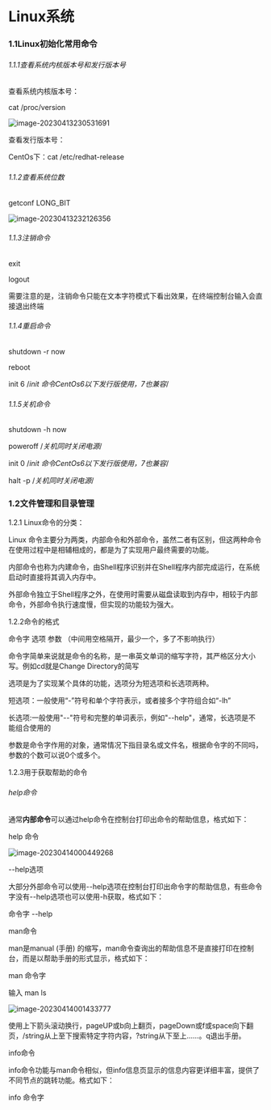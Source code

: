# Linux系统

### 1.1Linux初始化常用命令

###### 1.1.1查看系统内核版本号和发行版本号

查看系统内核版本号：

cat   /proc/version

![image-20230413230531691](D:\Git\git-space\linux学习\imgs\image-20230413230531691.png)

查看发行版本号：

 CentOs下：cat /etc/redhat-release

###### 1.1.2查看系统位数

getconf LONG_BIT

![image-20230413232126356](D:\Git\git-space\linux学习\imgs\image-20230413232126356.png)

###### 1.1.3注销命令

exit

logout

需要注意的是，注销命令只能在文本字符模式下看出效果，在终端控制台输入会直接退出终端

###### 1.1.4重启命令

shutdown -r now

reboot 

init 6 /*init 命令CentOs6以下发行版使用，7也兼容*/

###### 1.1.5关机命令

shutdown -h now

poweroff   /*关机同时关闭电源*/

init 0  /*init 命令CentOs6以下发行版使用，7也兼容*/

halt -p   /*关机同时关闭电源*/

### 1.2文件管理和目录管理

1.2.1 Linux命令的分类：

Linux 命令主要分为两类，内部命令和外部命令，虽然二者有区别，但这两种命令在使用过程中是相辅相成的，都是为了实现用户最终需要的功能。

内部命令也称为内建命令，由Shell程序识别并在Shell程序内部完成运行，在系统启动时直接将其调入内存中。

外部命令独立于Shell程序之外，在使用时需要从磁盘读取到内存中，相较于内部命令，外部命令执行速度慢，但实现的功能较为强大。

1.2.2命令的格式

命令字   选项   参数  （中间用空格隔开，最少一个，多了不影响执行）

命令字简单来说就是命令的名称，是一串英文单词的缩写字符，其严格区分大小写。例如cd就是Change Directory的简写

选项是为了实现某个具体的功能，选项分为短选项和长选项两种。

短选项：一般使用“-”符号和单个字符表示，或者接多个字符组合如“-lh”

长选项:一般使用"--"符号和完整的单词表示，例如"--help"，通常，长选项是不能组合使用的

参数是命令字作用的对象，通常情况下指目录名或文件名，根据命令字的不同吗，参数的个数可以说0个或多个。

1.2.3用于获取帮助的命令

###### help命令

通常**内部命令**可以通过help命令在控制台打印出命令的帮助信息，格式如下：

help 命令

![image-20230414000449268](D:\Git\git-space\linux学习\imgs\image-20230414000449268.png)

--help选项

大部分外部命令可以使用--help选项在控制台打印出命令字的帮助信息，有些命令字没有--help选项也可以使用-h获取，格式如下：

命令字 --help

man命令

man是manual (手册) 的缩写，man命令查询出的帮助信息不是直接打印在控制台，而是以帮助手册的形式显示，格式如下：

man 命令字

输入 man ls

![image-20230414001433777](D:\Git\git-space\linux学习\imgs\image-20230414001433777.png)

使用上下箭头滚动换行，pageUP或b向上翻页，pageDown或f或space向下翻页，/string从上至下搜索特定字符内容，?string从下至上......。q退出手册。

info命令

info命令功能与man命令相似，但info信息页显示的信息内容更详细丰富，提供了不同节点的跳转功能。格式如下：

info 命令字